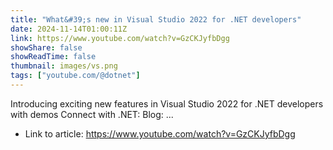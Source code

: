 ```yaml
---
title: "What&#39;s new in Visual Studio 2022 for .NET developers"
date: 2024-11-14T01:00:11Z
link: https://www.youtube.com/watch?v=GzCKJyfbDgg
showShare: false
showReadTime: false
thumbnail: images/vs.png
tags: ["youtube.com/@dotnet"]
---
```

Introducing exciting new features in Visual Studio 2022 for .NET developers with demos Connect with .NET: Blog: ...

- Link to article: https://www.youtube.com/watch?v=GzCKJyfbDgg